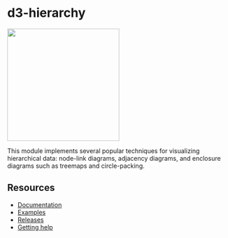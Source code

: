 # d3-hierarchy

<a href="https://d3js.org"><img src="https://github.com/d3/d3/raw/main/docs/public/logo.svg" width="256" height="256"></a>

This module implements several popular techniques for visualizing hierarchical data: node-link diagrams, adjacency diagrams, and enclosure diagrams such as treemaps and circle-packing.

## Resources

- [Documentation](https://d3js.org/d3-hierarchy)
- [Examples](https://observablehq.com/collection/@d3/d3-hierarchy)
- [Releases](https://github.com/d3/d3-hierarchy/releases)
- [Getting help](https://d3js.org/community)
